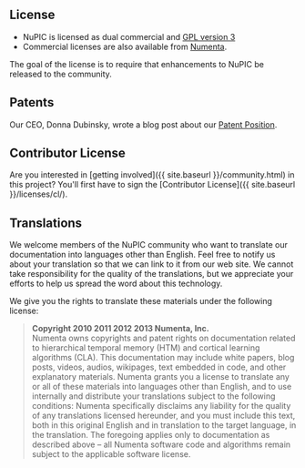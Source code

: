 License
-------

* NuPIC is licensed as dual commercial and [GPL version 3](http://www.gnu.org/licenses/gpl.html)
* Commercial licenses are also available from [Numenta](mailto:help@numenta.org).

The goal of the license is to require that enhancements to NuPIC be released to the community.

Patents
-------

Our CEO, Donna Dubinsky, wrote a blog post about our [Patent Position](http://numenta.org/news/2013/07/01/patent-position.html).

Contributor License
----------
Are you interested in [getting involved]({{ site.baseurl }}/community.html) in this project? You'll first have to sign the [Contributor License]({{ site.baseurl }}/licenses/cl/).

Translations
----------
We welcome members of the NuPIC community who want to translate our documentation into languages other than English. Feel free to notify us about your translation so that we can link to it from our web site. We cannot take responsibility for the quality of the translations, but we appreciate your efforts to help us spread the word about this technology.

We give you the rights to translate these materials under the following license:

> **Copyright 2010 2011 2012 2013 Numenta, Inc.** <br/>
> Numenta owns copyrights and patent rights on documentation related to hierarchical temporal memory (HTM) and cortical learning algorithms (CLA). This documentation may include white papers, blog posts, videos, audios, wikipages, text embedded in code, and other explanatory materials. Numenta grants you a license to translate any or all of these materials into languages other than English, and to use internally and distribute your translations subject to the following conditions: Numenta specifically disclaims any liability for the quality of any translations licensed hereunder, and you must include this text, both in this original English and in translation to the target language, in the translation. The foregoing applies only to documentation as described above – all Numenta software code and algorithms remain subject to the applicable software license.
